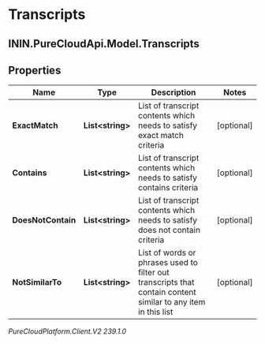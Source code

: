 # Transcripts

## ININ.PureCloudApi.Model.Transcripts

## Properties

|Name | Type | Description | Notes|
|------------ | ------------- | ------------- | -------------|
| **ExactMatch** | **List&lt;string&gt;** | List of transcript contents which needs to satisfy exact match criteria | [optional] |
| **Contains** | **List&lt;string&gt;** | List of transcript contents which needs to satisfy contains criteria | [optional] |
| **DoesNotContain** | **List&lt;string&gt;** | List of transcript contents which needs to satisfy does not contain criteria | [optional] |
| **NotSimilarTo** | **List&lt;string&gt;** | List of words or phrases used to filter out transcripts that contain content similar to any item in this list | [optional] |



_PureCloudPlatform.Client.V2 239.1.0_
